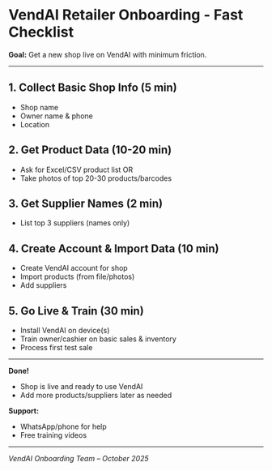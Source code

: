 # VendAI Retailer Onboarding - Fast Checklist

**Goal:** Get a new shop live on VendAI with minimum friction.

---

## 1. Collect Basic Shop Info (5 min)
- Shop name
- Owner name & phone
- Location

## 2. Get Product Data (10-20 min)
- Ask for Excel/CSV product list OR
- Take photos of top 20-30 products/barcodes

## 3. Get Supplier Names (2 min)
- List top 3 suppliers (names only)

## 4. Create Account & Import Data (10 min)
- Create VendAI account for shop
- Import products (from file/photos)
- Add suppliers

## 5. Go Live & Train (30 min)
- Install VendAI on device(s)
- Train owner/cashier on basic sales & inventory
- Process first test sale

---

**Done!**
- Shop is live and ready to use VendAI
- Add more products/suppliers later as needed

**Support:**
- WhatsApp/phone for help
- Free training videos

---

*VendAI Onboarding Team – October 2025*
